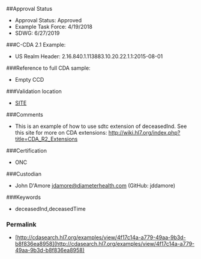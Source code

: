 ##Approval Status 

* Approval Status: Approved
* Example Task Force: 4/19/2018
* SDWG: 6/27/2019


###C-CDA 2.1 Example:

* US Realm Header: 2.16.840.1.113883.10.20.22.1.1:2015-08-01


###Reference to full CDA sample:

* Empty CCD

###Validation location

* [SITE](https://sitenv.org/sandbox-ccda/ccda-validator)


###Comments

* This is an example of how to use sdtc extension of deceasedInd. See this site for more on CDA extensions: http://wiki.hl7.org/index.php?title=CDA_R2_Extensions

###Certification
* ONC

###Custodian

* John D'Amore jdamore@diameterhealth.com (GitHub: jddamore)

###Keywords

* deceasedInd,deceasedTime


### Permalink 

* [http://cdasearch.hl7.org/examples/view/4f17c14a-a779-49aa-9b3d-b8f836ea8958](http://cdasearch.hl7.org/examples/view/4f17c14a-a779-49aa-9b3d-b8f836ea8958)